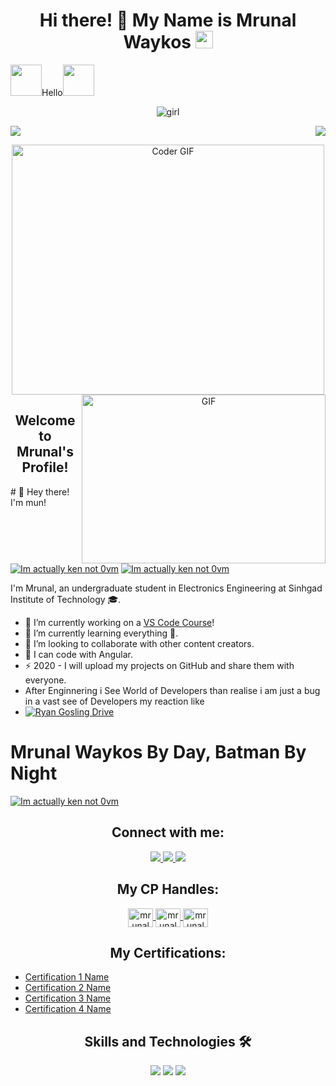 <h1 align="center">Hi there! 🙋 My Name is Mrunal Waykos <img src="https://media.giphy.com/media/hvRJCLFzcasrR4ia7z/giphy.gif" width="28"></h1>

 <img src="https://i.pinimg.com/originals/01/63/6c/01636c5434cd0462086620c60fdfec16.gif" width="50px">Hello<img src="https://media.giphy.com/media/12oufCB0MyZ1Go/giphy.gif" width="50">
 <p align="center">
  <img src="https://github.com/Amrin24/Amrin24/assets/141571950/936e46e4-5538-404e-8a99-a4662e2a4334" alt="girl">
</p>
<p>
  <a href="https://count.getloli.com"><img src="https://count.getloli.com/get/@demo?theme=rule34" /></a>
    <img src="https://weather-icon.journeyad.repl.co/@Chennai?v=1" align="right">
 </p>
<p align="center">
  <img src="https://media.giphy.com/media/SWoSkN6DxTszqIKEqv/giphy.gif" alt="Coder GIF" width="500" height="400">
  <img align="right" alt="GIF" src="https://github.com/anproghub/anproghub/blob/master/gif.gif?raw=true" width="390" height="270" />
</p>

<h2 align="center">Welcome to Mrunal's Profile!</h2>
# 👋 Hey there! I'm mun!

[![Im actually ken not 0vm](https://cdn.discordapp.com/attachments/1131513718363127919/1134424542027206656/ezgif.com-optimize.gif)](https://youtu.be/ruawVE5GwM8)
[![Im actually ken not 0vm](https://64.media.tumblr.com/01fb98bd843b81ce68c7f5d357e1d6c6/tumblr_n83qrsQ2iC1rhhdfvo1_250.gif)](https://youtu.be/B66y995acNs)


I'm Mrunal, an undergraduate student in Electronics Engineering at Sinhgad Institute of Technology 🎓.

- 🔭 I’m currently working on a [VS Code Course][website]!
- 🌱 I’m currently learning everything 🤣.
- 👯 I’m looking to collaborate with other content creators.
- 🥅 I can code with Angular.
- ⚡ 2020 - I will upload my projects on GitHub and share them with everyone.
- After Enginnering i See World of Developers than realise i am just a bug in a vast see of Developers my reaction like
- [![Ryan Gosling Drive](https://media.tenor.com/oD-37469E8YAAAAC/ryan-gosling-drive.gif)](https://youtu.be/PJEJHU7wYxs)

# Mrunal Waykos By Day, Batman By Night

[![Im actually ken not 0vm](https://github-production-user-asset-6210df.s3.amazonaws.com/79897291/258580047-745cf172-98d5-426a-a306-59f337c1a626.gif)](https://youtu.be/54P0GQEM4w8)
<h2 align="center">Connect with me:</h2>

<p align="center">
  <a href="https://instagram.com/mr.ykos________?igshid=Y2M0YTlkZGNmOQ==">
    <img src="https://img.shields.io/badge/Instagram-%23E4405F.svg?&style=flat-square&logo=instagram&logoColor=white">
  </a>
  <a href="https://instagram.com/tech_geniushub?igshid=MzNlNGNkZWQ4Mg==">
    <img src="https://img.shields.io/badge/Instagram-%23E4405F.svg?&style=flat-square&logo=instagram&logoColor=white">
  </a>
  <a href="channel/UCgxPVGIvFsEc9VDNamZHCeA">
    <img src="https://img.shields.io/badge/Youtube-%ff0000.svg?&style=flat-triangle&logo=youtube&logoColor=white">
  </a>
</p>

<h2 align="center">My CP Handles:</h2>

<p align="center">
  <a href="https://www.hackerearth.com/@mrunalwaykos15" target="blank">
    <img align="center" src="https://raw.githubusercontent.com/rahuldkjain/github-profile-readme-generator/src/images/icons/Social/hackerearth.svg" alt="mrunalwaykos" height="30" width="40" />
  </a>
  <a href="https://trailblazer.me/id/mrunalwaykos" target="blank">
    <img align="center" src="https://raw.githubusercontent.com/rahuldkjain/github-profile-readme-generator/src/images/icons/Social/trailblazer.me.svg" alt="mrunalwaykos" height="30" width="40" />
  </a>
  <a href="https://www.kaggle.com/munnareview" target="blank">
    <img align="center" src="https://raw.githubusercontent.com/rahuldkjain/github-profile-readme-generator/src/images/icons/Social/kaggle.svg" alt="mrunalwaykos" height="30" width="40" />
  </a>
</p>

<h2 align="center">My Certifications:</h2>

- [Certification 1 Name](https://www.freecodecamp.org/certification/Mykos/front-end-development-libraries/n)
- [Certification 2 Name](https://www.freecodecamp.org/certification/Mykos/responsive-web-design)
- [Certification 3 Name](https://www.freecodecamp.org/certification/Mykos/javascript-algorithms-and-data-structures)
- [Certification 4 Name](https://www.freecodecamp.org/certification/Mykos/machine-learning-with-python-v7)

<h2 align="center">Skills and Technologies 🛠️</h2>

<p align="center">
  <img src="https://img.shields.io/badge/Assembly%20-%23525252.svg?logo=mega&logoColor=white">
  <img src="https://img.shields.io/badge/Python%20-%233776AB.svg?logo=python&logoColor=white">
  <img src="https://img.shields.io/badge/Angular%20-%23DD0031.svg?logo=angular&logoColor=white">
</p>

[website]: https://www.youtube.com/watch?v=dQw4w9WgXcQ
